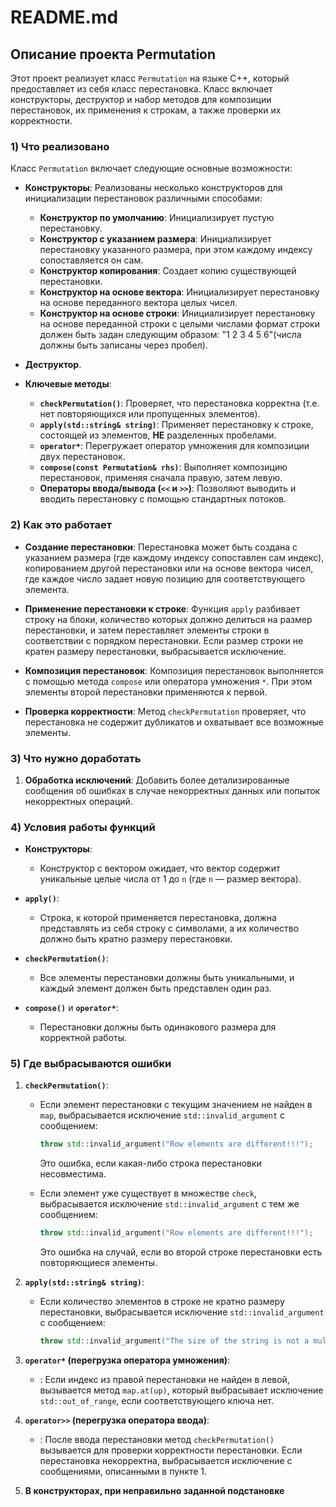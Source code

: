 # README.md

## Описание проекта Permutation

Этот проект реализует класс `Permutation` на языке C++, который предоставляет из себя класс перестановка. Класс включает конструкторы, деструктор и набор методов для композиции перестановок, их применения к строкам, а также проверки их корректности.

### 1) Что реализовано

Класс `Permutation` включает следующие основные возможности:

- **Конструкторы**: Реализованы несколько конструкторов для инициализации перестановок различными способами:
  - **Конструктор по умолчанию**: Инициализирует пустую перестановку.
  - **Конструктор с указанием размера**: Инициализирует перестановку указанного размера, при этом каждому индексу сопоставляется он сам.
  - **Конструктор копирования**: Создает копию существующей перестановки.
  - **Конструктор на основе вектора**: Инициализирует перестановку на основе переданного вектора целых чисел.
  - **Конструктор на основе строки**: Инициализирует перестановку на основе переданной строки с целыми числами формат строки должен быть задан следующим образом: "1 2 3 4 5 6"(числа должны быть записаны через пробел).

- **Деструктор**.

- **Ключевые методы**:
  - **`checkPermutation()`**: Проверяет, что перестановка корректна (т.е. нет повторяющихся или пропущенных элементов).
  - **`apply(std::string& string)`**: Применяет перестановку к строке, состоящей из элементов, **НЕ** разделенных пробелами.
  - **`operator*`**: Перегружает оператор умножения для композиции двух перестановок.
  - **`compose(const Permutation& rhs)`**: Выполняет композицию перестановок, применяя сначала правую, затем левую.
  - **Операторы ввода/вывода (`<<` и `>>`)**: Позволяют выводить и вводить перестановку с помощью стандартных потоков.

### 2) Как это работает

- **Создание перестановки**: Перестановка может быть создана с указанием размера (где каждому индексу сопоставлен сам индекс), копированием другой перестановки или на основе вектора чисел, где каждое число задает новую позицию для соответствующего элемента.
  
- **Применение перестановки к строке**: Функция `apply` разбивает строку на блоки, количество которых должно делиться на размер перестановки, и затем переставляет элементы строки в соответствии с порядком перестановки. Если размер строки не кратен размеру перестановки, выбрасывается исключение.

- **Композиция перестановок**: Композиция перестановок выполняется с помощью метода `compose` или оператора умножения `*`. При этом элементы второй перестановки применяются к первой.

- **Проверка корректности**: Метод `checkPermutation` проверяет, что перестановка не содержит дубликатов и охватывает все возможные элементы.

### 3) Что нужно доработать

1. **Обработка исключений**: Добавить более детализированные сообщения об ошибках в случае некорректных данных или попыток некорректных операций.

### 4) Условия работы функций

- **Конструкторы**:
  - Конструктор с вектором ожидает, что вектор содержит уникальные целые числа от 1 до `n` (где `n` — размер вектора).
  
- **`apply()`**:
  - Строка, к которой применяется перестановка, должна представлять из себя строку с символами, а их количество должно быть кратно размеру перестановки.
  
- **`checkPermutation()`**:
  - Все элементы перестановки должны быть уникальными, и каждый элемент должен быть представлен один раз.

- **`compose()`** и **`operator*`**:
  - Перестановки должны быть одинакового размера для корректной работы.


### 5) Где выбрасываются ошибки

1. **`checkPermutation()`**:
   - Если элемент перестановки с текущим значением не найден в `map`, выбрасывается исключение `std::invalid_argument` с сообщением:  
     ```cpp
     throw std::invalid_argument("Row elements are different!!!");
     ```
     Это ошибка, если какая-либо строка перестановки несовместима.
     
   - Если элемент уже существует в множестве `check`, выбрасывается исключение `std::invalid_argument` с тем же сообщением:
     ```cpp
     throw std::invalid_argument("Row elements are different!!!");
     ```
     Это ошибка на случай, если во второй строке перестановки есть повторяющиеся элементы.

2. **`apply(std::string& string)`**:
   - Если количество элементов в строке не кратно размеру перестановки, выбрасывается исключение `std::invalid_argument` с сообщением:
     ```cpp
     throw std::invalid_argument("The size of the string is not a multiple of the size of the permutation!");
     ```

3. **`operator*` (перегрузка оператора умножения)**:
   - : Если индекс из правой перестановки не найден в левой, вызывается метод `map.at(up)`, который выбрасывает исключение `std::out_of_range`, если соответствующего ключа нет. 

4. **`operator>>` (перегрузка оператора ввода)**:
   - : После ввода перестановки метод `checkPermutation()` вызывается для проверки корректности перестановки. Если перестановка некорректна, выбрасывается исключение с сообщениями, описанными в пункте 1.
5. **В конструкторах, при неправильно заданной подстановке**